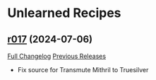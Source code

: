 # Unlearned Recipes

## [r017](https://github.com/TLDRMissions/UnlearnedRecipes/tree/r017) (2024-07-06)
[Full Changelog](https://github.com/TLDRMissions/UnlearnedRecipes/compare/r016...r017) [Previous Releases](https://github.com/TLDRMissions/UnlearnedRecipes/releases)

- Fix source for Transmute Mithril to Truesilver  
